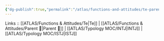```yaml
---
{"dg-publish":true,"permalink":"/atlas/functions-and-attitudes/te-parent/"}
---
```


Links :: [[ATLAS/Functions & Attitudes/Te\|Te]] | [[ATLAS/Functions & Attitudes/Parent 🤰\|Parent 🤰]] | [[ATLAS/Typology MOC/INTJ\|INTJ]] | [[ATLAS/Typology MOC/ISTJ\|ISTJ]]
